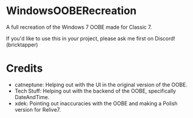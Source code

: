 # WindowsOOBERecreation
A full recreation of the Windows 7 OOBE made for Classic 7.

If you'd like to use this in your project, please ask me first on Discord! (bricktapper)
# Credits
- catneptune: Helping out with the UI in the original version of the OOBE.
- Tech Stuff: Helping out with the backend of the OOBE, specifically DateAndTime.
- xdek: Pointing out inaccuracies with the OOBE and making a Polish version for Relive7.

